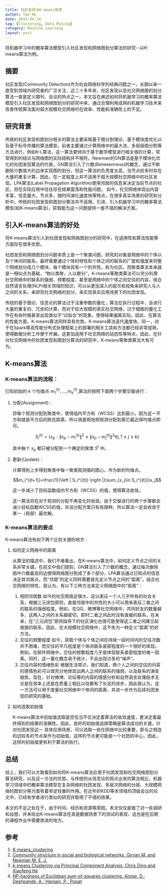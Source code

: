 ```yaml
---
title: 社区发现与K-means聚类
author: Tao He
date: 2015-04-24
tag: [Clustering, Data Mining]
category: Machine Learning
layout: post
---
```


将机器学习中的概率算法模型引入社区发现和网络图划分算法的研究--以K-means算法为例。

摘要
-----

社区发现(Community Detection)作为社会网络科学的经典问题之一，长期以来一直受到领域内研究者的广泛关注，近二十多年来，社区发现以及社交网络图的划分算法一直是定义期刊、会议的热点之一。本文旨在阐述如何将机器学习的概率算法模型引入社区发现和网络图划分的研究中来，通过合理利用成熟的机器学习技术来改善传统算法面对超大规模社交网络时在效率、性能和准确性上的不足。

<!--more-->

研究背景
--------

传统的社区发现和图划分相关的算法主要采取基于图分割理论、基于模块度优化以及基于标号传播的算法模型。前者主要通过计算网络中的最大流、多层级图分割等方法进行，例如K-L算法，这一算法更倾向于基于数学模型进行相关值的计算，常常得到的结论与网络图的实际结构并不相符。Newman的GN算法是基于模块化优化的社团发现算法的代表，GN算法引入了介数(Betweenness)的概念，通过不断删除介数值大的边来实现图的划分，但这一算法的负责度太高，当节点较多时存在大量的重复计算，因此，在一定程度上并不适用于超大规模社交网络中的社区发现。LPA算法(Label Propagation Algorithm)使用邻居的信息来决定当前节点的社区，但在实际应用中往往存在结果震荡和性能问题。
如今，社交网络体现出内容丰富，信息量大，节点多，随时间演化速度快等特点，在很多真实场景的研究和分析中，传统的社团发现和图划分算法并不适用。引进，引入机器学习中的概率算法模型(如K-means算法)，获取能为这一问题提供一套不错的解决方案。

引入K-means算法的好处
----------------------

将K-means算法引入到社团发现和网络图划分的研究中，在适用性和算法性能等方面存在很多优势。

社团发现和网络图划分问题本质上是一个聚类问题，研究的对象是网络中的个体以及个体间的联系，最终需要通过个体的特性和个体之间的联系的广度和强度来将整个网络划分成几个模块，每个模块具有一个的共性，称为社区。而聚类算法本来就是一相似点为基础，“物以类聚，人以群分”，K-means等聚类算法可以充分利用社交网络中的联系的强弱、频繁程度、甚至是网络中的个体之间交往的内容，结合自然语言处理(NLP)相关领域的知识，可以从更加深入的层次和视角来研究人与人之间的关系，来研究社交网络的划分，来实现真实应用场景下的社团发现。

传统的基于图论、信息论的算法过于注重参数的量化，算法在执行过程中，会进行大量的重复的、冗余的计算，而对于较大规模的真实社交网络，过于细致的量化工作在有些时候甚至出现类似于“过拟合”的现象，使得结果偏离实际。因此，在算法的性能方面，K-means算法同样具有优势。K-means算法迭代速度快，同一，对于在Spark等高性能分布式处理框架上的部署的相关工具和方法都已经非常成熟，使得数据分析工作便于开展。这更加适用于社交网络的动态性等特点，因此，在针对社交网络中的社团发现和图划分算法的研究中，K-means等聚类算法大有可为。

K-means算法
------------

### K-means算法的流程：

已知初始的 $k$ 个均值点 $m_1^{(1)},...,m_k^{(1)}$,算法的按照下面两个步骤交替进行：

1. 分配(Assignment)：

    将每个观测分配到聚类中，使得组内平方和（WCSS）达到最小。因为这一平方和就是平方后的欧氏距离，所以很直观地把观测分配到离它最近得均值点即可。

    $$S_i^{(t)}=\left \{ x_p:\left \| x_p-m_i^{(t)} \right \|^2\leq \left \| x_p-m_j^{(t)} \right \|^2\forall j,1\leq j\leq k \right \}$$

    其中每个 $x_p$ 都只被分配到一个确定的聚类 $S^{t}$ 中。

2. 更新(Update)：

    计算得到上步得到聚类中每一聚类观测值的图心，作为新的均值点。

    $$m_i^{(t+1)}=\frac{1}{\left | S_i^{(t)} \right |}\sum_{x_j\in S_i^{(t)}}x_j$$

    这一步减小了目标函数组内平方和（WCSS）的值，使得算法收敛。

    这一算法将在对于观测的分配不再变化时收敛。由于交替进行的两个步骤都会减小目标函数WCSS的值，并且分配方案只有有限种，所以算法一定会收敛于某一（局部）最优解。

### K-means算法的要点

K-means算法有如下两个比较关键的地方：

1. 如何定义网络中的距离

    从算法的描述中，我们不难看出，在K-means算法中，如何定义节点之间的关系非常关键。在前文中我们提到，GN算法引入了介数的概念，通过每次删除图中介数最高的边使得网络图分割成了多个部分，LPA算法通过已知点的信息决定其邻居点，而“邻居”的定义同样需要首先定义节点之间的“距离”。结合社交网络的特性，我认为，有以下三种方法来定义网络图中的“距离”：

    1. 相同邻居数
    如今的社交网络足够大、足以表征一个人几乎所有的社会关系，根据三元闭包原则，直接邻居中的共性的大小可以用来表征二者之间的联系的强弱程度。例如，在QQ、微博等社交网络中，共同好友的数量越多，这两人之间的关系越密切，即时二者之间此时没有直接的联系，在未来，在“三元闭包”原则指导下的社区演化也很可能使得这二者之间建立起直接的联系，因此，在大规模社交网络中，这不失为一种定义“距离”的好方法。
    2. 交往的频繁程度
    如今，获取个体与个体之间在持续一段时间内的交往次数并不困难，而交往的平凡程度是个体间联系紧密程度的一个很好的体现。例如，在邮件网络中，交往的频繁程度几乎是体现联系紧密程度的唯一因素。同时，这一量化概念易于统计，不会出现过多的“噪声”。
    3. 交往内容的情绪色彩
    根据生活常识，我们知道，两个人之间的交往的内容的感情色彩可以很充分地体现出两人之间的联系的强弱，以及联系的演变趋势。现在，针对微博、论坛等的内容的情感分析和自然语言处理技术无论是在效率上还是在质量上相比以往都有了长足的进步，因此我认为，这一方法可以用于度量社交网络中个体间的距离，并进一步作为后续社团发现的研究的基础。

2. 如何选取初始值

    K-means算法中初始值选取是否恰当不仅决定着算法的收敛速度，更决定着最终得到的结果的准确性。因此，良好的初始值选择策略是算法成功的关键。针对社团发现这一
    具体应用场景，可以选取一些在网络中比较重要，即与之相连的边较多的节点来作为初始值，这样的节点更可能是一个社团的中心，因此，这样的初始值更有利于算法的执行。

总结
-----

综上，我们可以大致看到如何将K-means算法应用于社团发现和社交网络图划分算法研究，以及这一方法的优势。与传统的从信息论的观点出发的算法相比，机器学习领域中的概率算法模型在复杂网络的社团发现、多层次网络的分层、大规模网络的图划分等方面有着举足轻重的作用。在近年的KDD等本领域的顶级会议的论文中，已经有学者进行类似的研究并取得了不错的效果。

本文的不足之处在于，由于时间、经历和资源等原因，本文仅仅是做了对一些调研和设想，并未给出K-means算法在真是数据场景下的测试的表现，这也是在后期的课程作业中需要改进的地方。

参考
-----

1. [K-means_clustering](http://en.wikipedia.org/wiki/K-means_clustering)
2. [Community structure in social and biological networks, Girvan M. and Newman M. E. J.](http://www.pnas.org/content/99/12/7821.full.pdf)
3. [k-means Clustering via Principal Component Analysis, Chris Ding and Xiaofeng He](http://ranger.uta.edu/~chqding/papers/KmeansPCA1.pdf)
4. [NP-hardness of Euclidean sum-of-squares clustering, Aloise, D.; Deshpande, A.; Hansen, P.; Popat](http://link.springer.com/article/10.1007%2Fs10994-009-5103-0)

